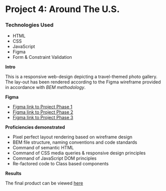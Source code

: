 # Project 4: Around The U.S.

### Technologies Used
* HTML
* CSS
* JavaScript
* Figma 
* Form & Constraint Validation 

**Intro**

This is a responsive web-design depicting a travel-themed photo gallery.  The lay-out has been rendered according to the Figma wireframe provided in accordance with *BEM methodology*.  

**Figma**

* [Figma link to Project Phase 1](https://www.figma.com/file/mUgu8OSHWE0M6p6vfwmdu9/Sprint-4-Around-The-U.S.-desktop-mobile?node-id=0%3A1)
* [Figma link to Project Phase 2](https://www.figma.com/file/avLHzpJw2dmU2NaDATZ6CX/Sprint-5%3A-Around-The-U.S.-%2F-desktop-%2B-mobile?node-id=0%3A1)
* [Figma link to Project Phase 3](https://www.figma.com/file/KUbYgXnYElfzxCbcrlsOCE/Sprint-6%3A-Around-The-U.S.?node-id=1145%3A180)

**Proficiencies demonstrated** 

* Pixel perfect layout rendering based on wireframe design
* BEM file structure, naming conventions and code standards
* Command of semantic HTML
* Command of CSS media queries & responsive design principles 
* Command of JavaScript DOM principles 
* Re-factored code to Class based components 

**Results**

The final product can be viewed [here](https://rosendopili.github.io/web_project_4/)
